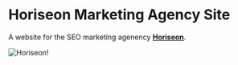 # Horiseon Marketing Agency Site
A website for the SEO marketing agenency **[Horiseon](https://nobleburgundy.github.io/horiseon-marketing-agency-site)**.

![Horiseon!](./assets/images/horiseon_site_img.png)
